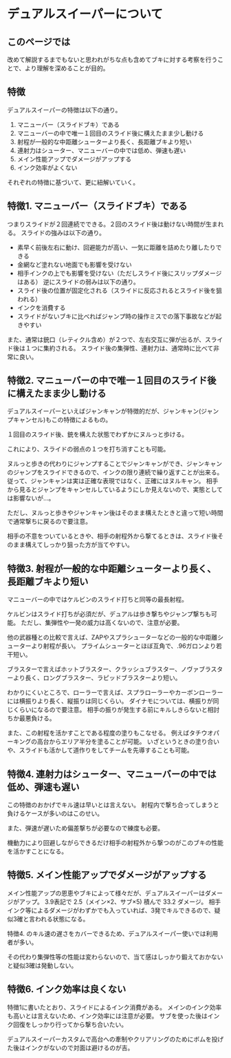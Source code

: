 # デュアルスイーパーについて

## このページでは

改めて解説するまでもないと思われがちな点も含めてブキに対する考察を行うことで、より理解を深めることが目的。

## 特徴

デュアルスイーパーの特徴は以下の通り。

1. マニューバー（スライドブキ）である
2. マニューバーの中で唯一１回目のスライド後に構えたまま少し動ける
3. 射程が一般的な中距離シューターより長く、長距離ブキより短い
4. 連射力はシューター、マニューバーの中では低め、弾速も遅い
5. メイン性能アップでダメージがアップする
6. インク効率がよくない

それぞれの特徴に基づいて、更に紐解いていく。

## 特徴1. マニューバー（スライドブキ）である

つまりスライドが２回連続でできる。２回のスライド後は動けない時間が生まれる。
スライドの強みは以下の通り。
- 素早く前後左右に動け、回避能力が高い、一気に距離を詰めたり離したりできる
- 金網など塗れない地面でも影響を受けない
- 相手インクの上でも影響を受けない（ただしスライド後にスリップダメージはある）
逆にスライドの弱みは以下の通り。
- スライド後の位置が固定化される（スライドに反応されるとスライド後を狙われる）
- インクを消費する
- スライドがないブキに比べればジャンプ時の操作ミスでの落下事故などが起きやすい

また、通常は銃口（レティクル含め）が２つで、左右交互に弾が出るが、スライド後は１つに集約される。
スライド後の集弾性、連射力は、通常時に比べて非常に良い。

## 特徴2. マニューバーの中で唯一１回目のスライド後に構えたまま少し動ける

デュアルスイーパーといえばジャンキャンが特徴的だが、ジャンキャン(ジャンプキャンセル)もこの特徴によるもの。

１回目のスライド後、銃を構えた状態でわずかにヌルっと歩ける。

これにより、スライドの弱点の１つを打ち消すことも可能。

ヌルっと歩きの代わりにジャンプすることでジャンキャンができ、ジャンキャンのジャンプをスライドできるので、インクの限り連続で繰り返すことが出来る。
従って、ジャンキャンは実は正確な表現ではなく、正確にはヌルキャン。
相手から見るとジャンプをキャンセルしているようにしか見えないので、実態としては影響ないが…。

ただし、ヌルっと歩きやジャンキャン後はそのまま構えたときと違って短い時間で通常撃ちに戻るので要注意。

相手の不意をついているときや、相手の射程外から撃てるときは、スライド後そのまま構えてしっかり狙った方が当てやすい。

## 特徴3. 射程が一般的な中距離シューターより長く、長距離ブキより短い

マニューバーの中ではケルビンのスライド打ちと同等の最長射程。

ケルビンはスライド打ちが必須だが、デュアルは歩き撃ちやジャンプ撃ちも可能。
ただし、集弾性や一発の威力は高くないので、注意が必要。

他の武器種との比較で言えば、ZAPやスプラシューターなどの一般的な中距離シューターより射程が長い。
プライムシューターとほぼ互角で、.96ガロンより若干短い。

ブラスターで言えばホットブラスター、クラッシュブラスター、ノヴァブラスターより長く、ロングブラスター、ラピッドブラスターより短い。

わかりにくいところで、ローラーで言えば、スプラローラーやカーボンローラーには横振りより長く、縦振りは同じくらい。
ダイナモについては、横振りが同じくらいになるので要注意。
相手の振りが発生する前にキルしきらないと相討ちか最悪負ける。

また、この射程を活かすことである程度の塗りもこなせる。
例えばタチウオパーキングの高台からエリア半分を塗ることが可能。
いざというときの塗り合いや、スライドも活かして道作りをしてチームを先導することも可能。

## 特徴4. 連射力はシューター、マニューバーの中では低め、弾速も遅い

この特徴のおかげでキル速は早いとは言えない。
射程内で撃ち合ってしまうと負けるケースが多いのはこのせい。

また、弾速が遅いため偏差撃ちが必要なので練度も必要。

機動力により回避しながらできるだけ相手の射程外から撃つのがこのブキの性能を活かすことになる。

## 特徴5. メイン性能アップでダメージがアップする

メイン性能アップの恩恵やブキによって様々だが、デュアルスイーパーはダメージがアップ。
3.9表記で 2.5（メイン×2、サブ×5) 積んで 33.2 ダメージ。
相手インク等によるダメージがわずかでも入っていれば、3発でキルできるので、疑似3確と言われる状態になる。

特徴4. のキル速の遅さをカバーできるため、デュアルスイーパー使いでは利用者が多い。

その代わり集弾性等の性能は変わらないので、当て感はしっかり鍛えておかないと疑似3確は発動しない。

## 特徴6. インク効率は良くない

特徴1に書いたとおり、スライドによるインク消費がある。
メインのインク効率も高いとは言えないため、インク効率には注意が必要。
サブを使った後はインク回復をしっかり行ってから撃ち合いたい。

デュアルスイーパーカスタムで高台への牽制やクリアリングのためにボムを投げた後はインクがないので対面は避けるのが吉。